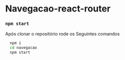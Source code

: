 # Navegacao-react-router
### `npm start`
Após clonar o repositório rode os Seguintes comandos
```bash
  npm i
  cd navegacao
  npm start
```